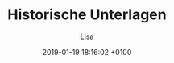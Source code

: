 ---
layout: post
author: "Lisa"
date:   2019-01-19 18:16:02 +0100
title:  "Historische Unterlagen"
text: "Vielen Dank an Gerd Mies und dem Labor für diese Orginalskizzen der Wasserkinetischen Plastik von Wolfgang Göddertz und der Verlagsbeilage von 1977."

imgMin: 

  - "https://raw.githubusercontent.com/Ebertplatz/images/master/19-01-2019-post-8/miniaturen/001.jpg"
  - "https://raw.githubusercontent.com/Ebertplatz/images/master/19-01-2019-post-8/miniaturen/002.jpg"
  - "https://raw.githubusercontent.com/Ebertplatz/images/master/19-01-2019-post-8/miniaturen/003.jpg"



imgOrig: 
  - "https://raw.githubusercontent.com/Ebertplatz/images/master/19-01-2019-post-8/originale/001.jpg"
  - "https://raw.githubusercontent.com/Ebertplatz/images/master/19-01-2019-post-8/originale/002.jpg"
  - "https://raw.githubusercontent.com/Ebertplatz/images/master/19-01-2019-post-8/originale/003.jpg"


---